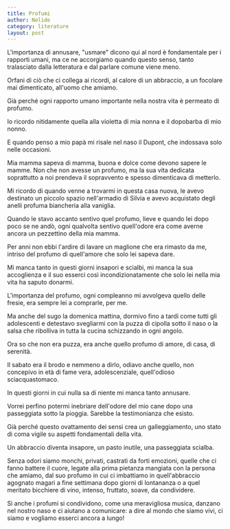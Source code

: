 ```yaml
---
title: Profumi
author: Nelide
category: literature
layout: post
---
```


L'importanza di annusare, "usmare" dicono qui al nord è fondamentale per i rapporti umani, ma ce ne accorgiamo quando questo senso, tanto tralasciato dalla letteratura e dal parlare comune viene meno.

Orfani di ciò che ci collega ai ricordi, al calore di un abbraccio, a un focolare mai dimenticato, all'uomo che amiamo.

Già perché ogni rapporto umano importante nella nostra vita è permeato di  profumo.

Io ricordo nitidamente quella alla violetta di mia nonna e il dopobarba di mio nonno.

E quando penso a mio papà mi risale nel naso il Dupont, che indossava solo nelle occasioni.

Mia mamma sapeva di mamma, buona e dolce come devono sapere le mamme. Non che non avesse un profumo, ma la sua vita dedicata soprattutto a noi prendeva il sopravvento e spesso dimenticava di metterlo.

Mi ricordo di quando venne a trovarmi in questa casa nuova, le avevo destinato un piccolo spazio nell'armadio di Silvia e avevo acquistato degli anelli profuma biancheria alla vaniglia.

Quando le stavo accanto sentivo quel profumo, lieve e quando lei dopo poco se ne andò, ogni qualvolta sentivo quell'odore era come averne ancora un pezzettino della mia mamma.

Per anni non ebbi l'ardire di lavare un maglione che era rimasto da me, intriso del profumo di quell'amore che solo lei sapeva dare.

Mi manca tanto in questi giorni insapori e scialbi, mi manca la sua accoglienza e il suo esserci così incondizionatamente che solo lei nella mia vita ha saputo donarmi.

L'importanza del profumo, ogni compleanno mi avvolgeva quello delle fresie, era sempre lei a comprarle, per me.

Ma anche del sugo la domenica mattina, dormivo fino a tardi come tutti gli adolescenti e detestavo svegliarmi con la puzza di cipolla sotto il naso o la salsa che ribolliva in tutta la cucina schizzando in ogni angolo.

Ora so che non era puzza, era anche quello profumo di amore, di casa, di serenità.

Il sabato era il brodo e nemmeno a dirlo, odiavo anche quello, non concepivo in età di fame vera, adolescenziale, quell'odioso sciacquastomaco.

In questi giorni in cui nulla sa di niente mi manca tanto annusare.

Vorrei perfino potermi inebriare dell'odore del mio cane dopo una passeggiata sotto la pioggia. Sarebbe la testimonianza che esisto.

Già perché questo ovattamento dei sensi crea un galleggiamento, uno stato di coma vigile su aspetti fondamentali della vita.

Un abbraccio diventa insapore, un pasto inutile, una passeggiata scialba.

Senza odori siamo monchi, privati, castrati da forti emozioni, quelle che ci fanno battere il cuore, legate alla prima pietanza mangiata con la persona che amiamo, dal suo profumo in cui ci  imbattiamo in quell'abbraccio agognato magari a fine settimana dopo giorni di lontananza o a quel meritato  bicchiere di vino, intenso, fruttato, soave, da condividere.

Sì anche i profumi si condividono, come una meravigliosa musica, danzano nel nostro naso e ci aiutano a comunicare: a dire al mondo che siamo vivi, ci siamo e vogliamo esserci ancora a lungo!